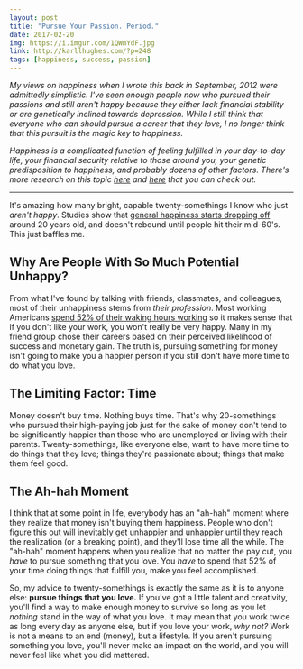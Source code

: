 ```yaml
---
layout: post
title: "Pursue Your Passion. Period."
date: 2017-02-20
img: https://i.imgur.com/1QWmYdF.jpg
link: http://karllhughes.com/?p=248
tags: [happiness, success, passion]
---
```

*My views on happiness when I wrote this back in September, 2012 were admittedly simplistic. I've seen enough people now who pursued their passions and still aren't happy because they either lack financial stability or are genetically inclined towards depression. While I still think that everyone who can should pursue a career that they love, I no longer think that this pursuit is the magic key to happiness.*

*Happiness is a complicated function of feeling fulfilled in your day-to-day life, your financial security relative to those around you, your genetic predisposition to happiness, and probably dozens of other factors. There's more research on this topic [here](https://www.psychologicalscience.org/observer/serious-research-on-happiness#.WKrl6xIrKfQ) and [here](https://www.theatlantic.com/magazine/archive/2009/06/what-makes-us-happy/307439/) that you can check out.*

-----

It's amazing how many bright, capable twenty-somethings I know who just _aren't happy_. Studies show that [general happiness starts dropping off](http://www.gallup.com/poll/123452/americans-least-happy-50s-late-80s.aspx) around 20 years old, and doesn't rebound until people hit their mid-60's. This just baffles me.

## Why Are People With So Much Potential Unhappy?

From what I've found by talking with friends, classmates, and colleagues, most of their unhappiness stems from _their profession_. Most working Americans [spend 52% of their waking hours working](http://www.bls.gov/tus/charts/chart1.pdf) so it makes sense that if you don't like your work, you won't really be very happy. Many in my friend group chose their careers based on their perceived likelihood of success and monetary gain. The truth is, pursuing something for money isn't going to make you a happier person if you still don't have more time to do what you love.

## The Limiting Factor: Time

Money doesn't buy time. Nothing buys time. That's why 20-somethings who pursued their high-paying job just for the sake of money don't tend to be significantly happier than those who are unemployed or living with their parents. Twenty-somethings, like everyone else, want to have more time to do things that they love; things they're passionate about; things that make them feel good.

## The Ah-hah Moment

I think that at some point in life, everybody has an "ah-hah" moment where they realize that money isn't buying them happiness. People who don't figure this out will inevitably get unhappier and unhappier until they reach the realization (or a breaking point), and they'll lose time all the while. The "ah-hah" moment happens when you realize that no matter the pay cut, you _have_ to pursue something that you love. You _have_ to spend that 52% of your time doing things that fulfill you, make you feel accomplished.

So, my advice to twenty-somethings is exactly the same as it is to anyone else: **pursue things that you love.** If you've got a little talent and creativity, you'll find a way to make enough money to survive so long as you let _nothing_ stand in the way of what you love. It may mean that you work twice as long every day as anyone else, but if you love your work, _why not?_ Work is not a means to an end (money), but a lifestyle. If you aren't pursuing something you love, you'll never make an impact on the world, and you will never feel like what you did mattered.
